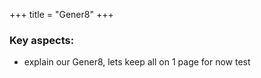 +++
title = "Gener8"
+++


### Key aspects:

* explain our Gener8, lets keep all on 1 page for now
test



